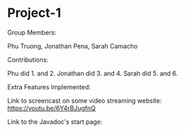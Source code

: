 # Project-1
Group Members: 

Phu Truong,
Jonathan Pena,
Sarah Camacho

Contributions:

Phu did 1. and 2.
Jonathan did 3. and 4.
Sarah did 5. and 6.

Extra Features Implemented:

Link to screencast on some video streaming website: https://youtu.be/6Y4rBJugfnQ

Link to the Javadoc's start page:

